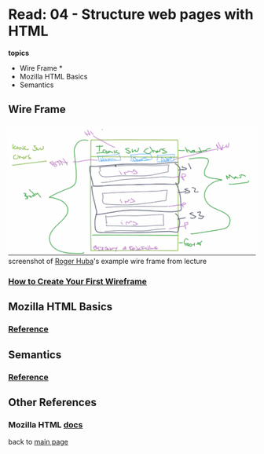 # Read: 04 - Structure web pages with HTML
**topics**
* Wire Frame
  * 
* Mozilla HTML Basics
* Semantics

## Wire Frame

![](2021-07-02-02-03-51.png)
screenshot of [Roger Huba](https://github.com/RogerHuba)'s example wire frame from lecture

### [How to Create Your First Wireframe](https://careerfoundry.com/en/blog/ux-design/how-to-create-your-first-wireframe/)

## Mozilla HTML Basics
### [Reference](https://developer.mozilla.org/en-US/docs/Learn/Getting_started_with_the_web/HTML_basics)

## Semantics
### [Reference](https://developer.mozilla.org/en-US/docs/Glossary/Semantics)

## Other References
### Mozilla HTML [docs](https://developer.mozilla.org/en-US/docs/Web/HTML)



back to [main page](README.md)